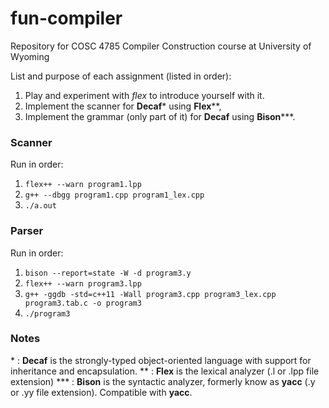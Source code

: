 # fun-compiler
Repository for COSC 4785 Compiler Construction course at University of Wyoming

List and purpose of each assignment (listed in order):

1. Play and experiment with *flex* to introduce yourself with it.
2. Implement the scanner for **Decaf**\* using **Flex**\*\*,
3. Implement the grammar (only part of it) for **Decaf** using **Bison**\*\*\*.

### Scanner

Run in order:

1. `flex++ --warn program1.lpp`
2. `g++ --dbgg program1.cpp program1_lex.cpp`
3. `./a.out`

### Parser

Run in order:

1. `bison --report=state -W -d program3.y`
2. `flex++ --warn program3.lpp`
3. `g++ -ggdb -std=c++11 -Wall program3.cpp program3_lex.cpp program3.tab.c -o program3`
4. `./program3`

### Notes

\*     : **Decaf** is the strongly-typed object-oriented language with support for inheritance and encapsulation.
\*\*   : **Flex** is the lexical analyzer (.l or .lpp file extension)
\*\*\* : **Bison** is the syntactic analyzer, formerly know as **yacc** (.y or .yy file extension). Compatible with **yacc**.
